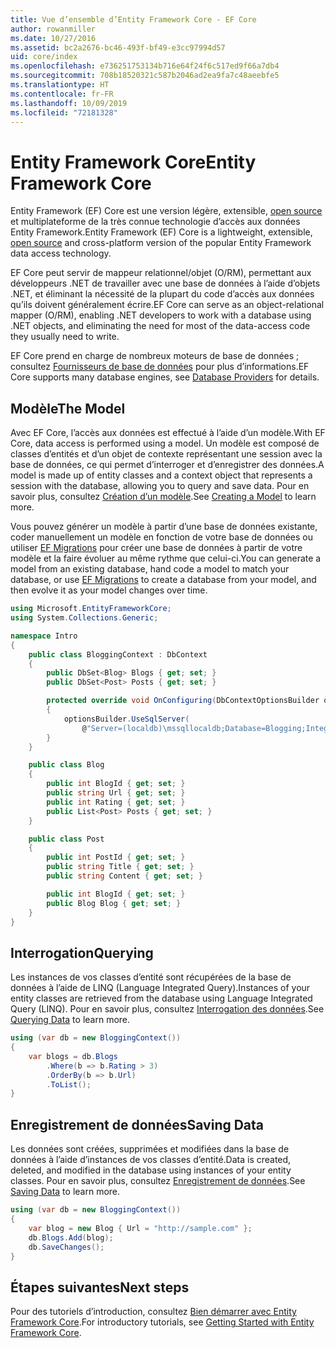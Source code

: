 ```yaml
---
title: Vue d’ensemble d’Entity Framework Core - EF Core
author: rowanmiller
ms.date: 10/27/2016
ms.assetid: bc2a2676-bc46-493f-bf49-e3cc97994d57
uid: core/index
ms.openlocfilehash: e736251753134b716e64f24f6c517ed9f66a7db4
ms.sourcegitcommit: 708b18520321c587b2046ad2ea9fa7c48aeebfe5
ms.translationtype: HT
ms.contentlocale: fr-FR
ms.lasthandoff: 10/09/2019
ms.locfileid: "72181328"
---
```

# <a name="entity-framework-core"></a><span data-ttu-id="3c19f-102">Entity Framework Core</span><span class="sxs-lookup"><span data-stu-id="3c19f-102">Entity Framework Core</span></span>

<span data-ttu-id="3c19f-103">Entity Framework (EF) Core est une version légère, extensible, [open source](https://github.com/aspnet/EntityFrameworkCore) et multiplateforme de la très connue technologie d’accès aux données Entity Framework.</span><span class="sxs-lookup"><span data-stu-id="3c19f-103">Entity Framework (EF) Core is a lightweight, extensible, [open source](https://github.com/aspnet/EntityFrameworkCore) and cross-platform version of the popular Entity Framework data access technology.</span></span>

<span data-ttu-id="3c19f-104">EF Core peut servir de mappeur relationnel/objet (O/RM), permettant aux développeurs .NET de travailler avec une base de données à l’aide d’objets .NET, et éliminant la nécessité de la plupart du code d’accès aux données qu’ils doivent généralement écrire.</span><span class="sxs-lookup"><span data-stu-id="3c19f-104">EF Core can serve as an object-relational mapper (O/RM), enabling .NET developers to work with a database using .NET objects, and eliminating the need for most of the data-access code they usually need to write.</span></span>

<span data-ttu-id="3c19f-105">EF Core prend en charge de nombreux moteurs de base de données ; consultez [Fournisseurs de base de données](providers/index.md) pour plus d’informations.</span><span class="sxs-lookup"><span data-stu-id="3c19f-105">EF Core supports many database engines, see [Database Providers](providers/index.md) for details.</span></span>

## <a name="the-model"></a><span data-ttu-id="3c19f-106">Modèle</span><span class="sxs-lookup"><span data-stu-id="3c19f-106">The Model</span></span>

<span data-ttu-id="3c19f-107">Avec EF Core, l’accès aux données est effectué à l’aide d’un modèle.</span><span class="sxs-lookup"><span data-stu-id="3c19f-107">With EF Core, data access is performed using a model.</span></span> <span data-ttu-id="3c19f-108">Un modèle est composé de classes d’entités et d’un objet de contexte représentant une session avec la base de données, ce qui permet d’interroger et d’enregistrer des données.</span><span class="sxs-lookup"><span data-stu-id="3c19f-108">A model is made up of entity classes and a context object that represents a session with the database, allowing you to query and save data.</span></span> <span data-ttu-id="3c19f-109">Pour en savoir plus, consultez [Création d’un modèle](modeling/index.md).</span><span class="sxs-lookup"><span data-stu-id="3c19f-109">See [Creating a Model](modeling/index.md) to learn more.</span></span>

<span data-ttu-id="3c19f-110">Vous pouvez générer un modèle à partir d’une base de données existante, coder manuellement un modèle en fonction de votre base de données ou utiliser [EF Migrations](managing-schemas/migrations/index.md) pour créer une base de données à partir de votre modèle et la faire évoluer au même rythme que celui-ci.</span><span class="sxs-lookup"><span data-stu-id="3c19f-110">You can generate a model from an existing database, hand code a model to match your database, or use [EF Migrations](managing-schemas/migrations/index.md) to create a database from your model, and then evolve it as your model changes over time.</span></span>

``` csharp
using Microsoft.EntityFrameworkCore;
using System.Collections.Generic;

namespace Intro
{
    public class BloggingContext : DbContext
    {
        public DbSet<Blog> Blogs { get; set; }
        public DbSet<Post> Posts { get; set; }

        protected override void OnConfiguring(DbContextOptionsBuilder optionsBuilder)
        {
            optionsBuilder.UseSqlServer(
                @"Server=(localdb)\mssqllocaldb;Database=Blogging;Integrated Security=True");
        }
    }

    public class Blog
    {
        public int BlogId { get; set; }
        public string Url { get; set; }
        public int Rating { get; set; }
        public List<Post> Posts { get; set; }
    }

    public class Post
    {
        public int PostId { get; set; }
        public string Title { get; set; }
        public string Content { get; set; }

        public int BlogId { get; set; }
        public Blog Blog { get; set; }
    }
}
```

## <a name="querying"></a><span data-ttu-id="3c19f-111">Interrogation</span><span class="sxs-lookup"><span data-stu-id="3c19f-111">Querying</span></span>

<span data-ttu-id="3c19f-112">Les instances de vos classes d’entité sont récupérées de la base de données à l’aide de LINQ (Language Integrated Query).</span><span class="sxs-lookup"><span data-stu-id="3c19f-112">Instances of your entity classes are retrieved from the database using Language Integrated Query (LINQ).</span></span> <span data-ttu-id="3c19f-113">Pour en savoir plus, consultez [Interrogation des données](querying/index.md).</span><span class="sxs-lookup"><span data-stu-id="3c19f-113">See [Querying Data](querying/index.md) to learn more.</span></span>

``` csharp
using (var db = new BloggingContext())
{
    var blogs = db.Blogs
        .Where(b => b.Rating > 3)
        .OrderBy(b => b.Url)
        .ToList();
}
```

## <a name="saving-data"></a><span data-ttu-id="3c19f-114">Enregistrement de données</span><span class="sxs-lookup"><span data-stu-id="3c19f-114">Saving Data</span></span>

<span data-ttu-id="3c19f-115">Les données sont créées, supprimées et modifiées dans la base de données à l’aide d’instances de vos classes d’entité.</span><span class="sxs-lookup"><span data-stu-id="3c19f-115">Data is created, deleted, and modified in the database using instances of your entity classes.</span></span> <span data-ttu-id="3c19f-116">Pour en savoir plus, consultez [Enregistrement de données](saving/index.md).</span><span class="sxs-lookup"><span data-stu-id="3c19f-116">See [Saving Data](saving/index.md) to learn more.</span></span>

``` csharp
using (var db = new BloggingContext())
{
    var blog = new Blog { Url = "http://sample.com" };
    db.Blogs.Add(blog);
    db.SaveChanges();
}
```

## <a name="next-steps"></a><span data-ttu-id="3c19f-117">Étapes suivantes</span><span class="sxs-lookup"><span data-stu-id="3c19f-117">Next steps</span></span>

<span data-ttu-id="3c19f-118">Pour des tutoriels d’introduction, consultez [Bien démarrer avec Entity Framework Core](get-started/index.md).</span><span class="sxs-lookup"><span data-stu-id="3c19f-118">For introductory tutorials, see [Getting Started with Entity Framework Core](get-started/index.md).</span></span>

